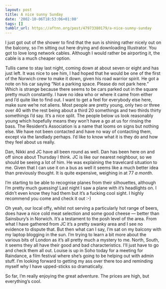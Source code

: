 ```yaml
---
layout: post
title: A nice sunny Sunday
date: '2002-10-06T18:53:06+01:00'
tags: []
tumblr_url: https://aftnn.org/post/47973380179/a-nice-sunny-sunday
---
```

<p>I just got out of the shower to find that the sun is shining rather nicely out on the balcony, so I&rsquo;m sitting out here drying and downloading Illustrator. You got to love long network cables. Although I would rather be airporting it, the cable is a much cheaper option.</p>
<p>Tullis came to stay last night, coming down at about seven or eight and has just left. It was nice to see him, I had hoped that he would be one of the first of the Norwich crew to make it down, given his road warrior spirit. He got a note on his car saying &ldquo;Not a parking space. Please do not park here.&rdquo; Which is strange because there seems to be cars parked out in the square pretty much constantly. I have no idea who or where it came from either and I&rsquo;d quite like to find out. I want to get a feel for everybody else here, make sure we&rsquo;re not aliens. Most people are pretty young, only two or three over 40 with the rest being about a third 20 somethings and two thirds thirty somethings I&rsquo;d say. It&rsquo;s a nice split. The people below us look reasonably young which hopefully means they won&rsquo;t have a go at us for rinsing the bass. The Resident&rsquo;s Association is a name that looms on signs but nothing else. We have not been contacted and have no way of contacting them, except via the landlady perhaps. I&rsquo;d like to know what it is they do and how they feel about us really.</p>
<p>Dan, Nikki and JC have all been round as well. Dan has been here on and off since about Thursday I think. JC is like our nearest neighbour, so we should be seeing a lot of him. He was explaining the travelcard situation to me. Given that I can use it on a bus as well it seems like a much better idea than previously thought. It is quite expensive, weighing in at 77 <i>a month</i>.</p>
<p>I&rsquo;m starting to be able to recognise planes from their silhouettes, although I&rsquo;m pretty much guessing! Last night I saw a plane with it&rsquo;s headlights on. I didn&rsquo;t even know they had them but it&rsquo;s a fucking cool sight. I highly recommend you come and check it out :-)</p>
<p>Oh yeah, our local offy, whilst not serving a particularly hot range of beers, does have a nice cold meat selection and some good cheese — better than Sainsbury&rsquo;s in Norwich. It&rsquo;s a testament to the posh level of the area. From what I have gathered from JC it&rsquo;s a pretty swanky area and I see no evidence to dispute that. But then what can I say, I&rsquo;m sat on my balcony with my laptop blogging in the sun. I&rsquo;m trying to learn a bit more about the various bits of London as it&rsquo;s all pretty much a mystery to me. North, South, it seems they all have their good and bad characteristics. I&rsquo;ll just have to go and check them all out. Louise is up in Soho today for a meeting for Raindance, a film festival where she&rsquo;s going to be helping out with admin stuff. I&rsquo;m looking forward to getting my ass over there too and reminding myself why I have upped-sticks so dramatically.</p>
<p>So far, I&rsquo;m really enjoying the great adventure. The prices are high, but everything&rsquo;s cool.</p>
